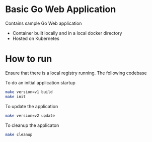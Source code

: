 # Basic Go Web Application

Contains sample Go Web application

- Container built locally and in a local docker directory
- Hosted on Kubernetes

# How to run

Ensure that there is a local registry running. The following codebase

To do an initial application startup

```bash
make version=v1 build
make init
```

To update the application

```bash
make version=v2 update
```

To cleanup the applicaton

```bash
make cleanup
```
